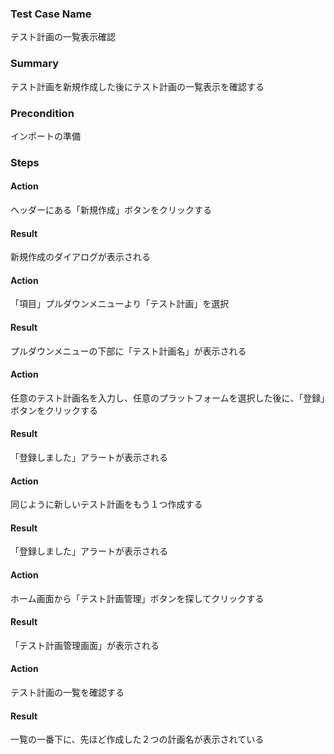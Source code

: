 ### Test Case Name
テスト計画の一覧表示確認

### Summary
テスト計画を新規作成した後にテスト計画の一覧表示を確認する

### Precondition
インポートの準備

### Steps

#### Action
ヘッダーにある「新規作成」ボタンをクリックする

#### Result
新規作成のダイアログが表示される

#### Action
「項目」プルダウンメニューより「テスト計画」を選択

#### Result
プルダウンメニューの下部に「テスト計画名」が表示される

#### Action
任意のテスト計画名を入力し、任意のプラットフォームを選択した後に、「登録」ボタンをクリックする

#### Result
「登録しました」アラートが表示される

#### Action
同じように新しいテスト計画をもう１つ作成する

#### Result
「登録しました」アラートが表示される

#### Action
ホーム画面から「テスト計画管理」ボタンを探してクリックする

#### Result
「テスト計画管理画面」が表示される

#### Action
テスト計画の一覧を確認する

#### Result
一覧の一番下に、先ほど作成した２つの計画名が表示されている
